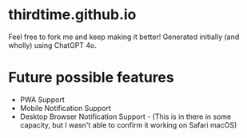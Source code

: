 # thirdtime.github.io

Feel free to fork me and keep making it better! Generated initially (and wholly) using ChatGPT 4o. 

# Future possible features

- PWA Support
- Mobile Notification Support
- Desktop Browser Notification Support
      -    (This is in there in some capacity, but I wasn't able to confirm it working on Safari macOS) 
